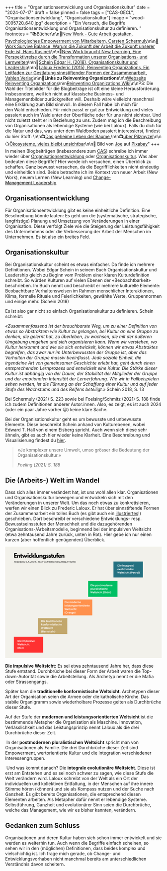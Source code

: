 +++
title = "Organisationsentwicklung und Organisationskultur"
date = "2024-07-17"
draft = false
pinned = false
tags = ["CAS-OECL", "Organisationsentwicklung", "Organisationskultur"]
image = "wood-3095720_640.jpg"
description = "Ein Versuch, die Begriffe Organisationsentwicklung und Organisationskultur zu definieren. "
footnotes = "📚Bücher\n\n[📘New Work - Gute Arbeit gestalten, Psychologisches Empowerment von Mitarbeitern, Carsten Schermuly](https://www.exlibris.ch/de/buecher-buch/deutschsprachige-buecher/carsten-c-schermuly/new-work-gute-arbeit-gestalten/id/9783648176290/)\n\n[📘](https://www.exlibris.ch/de/buecher-buch/deutschsprachige-buecher/carsten-c-schermuly/new-work-gute-arbeit-gestalten/id/9783648150023/)[Work Survive Balance, Warum die Zukunft der Arbeit die Zukunft unserer Erde ist, Hans Rusinek](https://www.exlibris.ch/de/buecher-buch/deutschsprachige-buecher/hans-rusinek/work-survive-balance/id/9783451399657/)\n\n📘[New Work braucht New Learning, Eine Perspektivreise durch die Transformation unserer Organisations- und Lernwelten](https://www.exlibris.ch/de/buecher-buch/deutschsprachige-buecher/jan-foelsing/new-work-braucht-new-learning/id/9783658327576/)\n\n📘[Schein Edgar H. (2018), Organisationskultur und Leadership](https://www.exlibris.ch/de/buecher-buch/deutschsprachige-buecher/edgar-h-schein/organisationskultur-und-leadership/id/9783800656592/)\n\n📘[Laloux Frederic (2015), Reinventing Organizations, Ein Leitfaden zur Gestlatung sinnstiftender Formen der Zusammenarbeit, Vahlen Verlag](https://www.exlibris.ch/de/buecher-buch/deutschsprachige-buecher/frederic-laloux/reinventing-organizations/id/9783800649136/)\n\n🔗**Links zu Reinventing Organizations**\n\n[Webseite Reinventing Organizations](https://www.reinventingorganizations.com)\n\n[Reinventing Organizations Wiki](https://reinventingorganizationswiki.com/en/)\n\nPS: Die Wahl der Titelbilder für die Blogbeiträge ist oft eine kleine Herausforderung. Insbesondere, weil ich nicht auf klassische Business- und Managementbilder zurückgreifen will. Deshalb wäre vielleicht manchmal eine Erklärung zum Bild sinnvoll. In diesem Fall habe ich mich für den Wald entschieden. Für mich passt er gut zur Entwicklung und vieles passiert auch im Wald unter der Oberfläche oder für uns nicht sichtbar. Und nicht zuletzt steht er in Beziehung zu uns. Zudem mag ich die Beschreibung von Organisationen als lebendige Systeme (wie bei Laloux). Falls du dich für die Natur und das, was unter dem Waldboden passiert interessierst, findest du hier Stoff: \n\n📺[Das geheime Leben der Bäume ](<https://www.youtube.com/watch?v=JMxMjRKlZj8>)\n\n📺[über Pilzmyzel](<https://www.youtube.com/watch?v=nhRv-oL9_iU>)\n\n📺[Ökosysteme, vieles bleibt unsichtbar](<https://www.youtube.com/watch?v=geEzoakhpqQ>)\n\n📸 Bild von [Joe](https://pixabay.com/de/users/jplenio-7645255/?utm_source=link-attribution&utm_medium=referral&utm_campaign=image&utm_content=3095720) auf [Pixabay](https://pixabay.com/de/?utm_source=link-attribution&utm_medium=referral&utm_campaign=image&utm_content=3095720)"
+++
In meinen Blogbeiträgen (insbesondere zum [CAS](https://www.bensblog.ch/cas-organisationsentwicklung-change-leadership-buecher-und-blogposts/)) schreibe ich immer wieder über [Organisationsentwicklung ](https://www.bensblog.ch/tags/organisationsentwicklung/)oder [Organisationskultur](https://www.bensblog.ch/tags/organisationskultur/). Was aber bedeuten diese Begriffe? Hier werde ich versuchen, einen Überblick zu schaffen. Ganz bewusst versuchen, da die Begrifflichkeiten nicht eindeutig und einheitlich sind. Beide betrachte ich im Kontext von neuer Arbeit (New Work), neuem Lernen (New Learning) und [Change-~~Management~~ Leadership](https://www.bensblog.ch/change-leadership/). 

## **Organisationsentwicklung**

Für Organisationsentwicklung gibt es keine einheitliche Definition. Eine Beschreibung könnte lauten: Es geht um die (systematische, strategische, langfristige) Planung und Umsetzung von Veränderungen in einer Organisation. Diese verfolgt Ziele wie die Steigerung der Leistungsfähigkeit des Unternehmens oder die Verbesserung der Arbeit der Menschen im Unternehmen. Es ist also ein breites Feld. 

## **Organisationskultur**

Bei Organisationskultur scheint es etwas einfacher. Da finde ich mehrere Definitionen. Wobei Edgar Schein in seinem Buch Organisationskultur und Leadership gleich zu Beginn vom Problem einer klaren Kulturdefinition schreibt. So würden Kulturen auf vielen Ebenen der «Beobachtbarkeit» beschrieben. Im Buch nennt und beschreibt er mehrere kulturelle Elemente: Beobachtbare Verhaltensweisen im Rahmen menschlicher Interaktionen, Klima, formelle Rituale und Feierlichkeiten, gewählte Werte, Gruppennormen und einige mehr. (Schein 2018)

Es ist also gar nicht so einfach Organisationskultur zu definieren. Schein schreibt: 

*«Zusammenfassend ist der brauchbarste Weg, um zu einer Definition von etwas so Abstraktem wie Kultur zu gelangen, bei Kultur an eine Gruppe zu denken, die gelernt hat, zu überleben, zu wachsen, die mit der äußeren Umgebung umgehen und sich organisieren kann. Wenn wir verstehen, wo Kultur herkommt und wie sie sich entwickelt, können wir etwas Abstraktes begreifen, das zwar nur im Unterbewussten der Gruppe ist, aber das Verhalten der Gruppe massiv beeinflusst. Jede soziale Einheit, die irgendeine Art von gemeinsamer Geschichte erlebt hat, geht durch einen entsprechenden Lernprozess und entwickelt eine Kultur. Die Stärke dieser Kultur ist abhängig von der Dauer, der Stabilität der Mitglieder der Gruppe und der emotionalen Intensität der Lernerfahrung. Wie wir in Fallbeispielen sehen werden, ist die Führung an der Schaffung einer Kultur und auf jeder Stufe des Wachstums und des Reifens beteiligt.»* Schein 2018, S. 13

Bei Schermuly (2021) S. 223 sowie bei Foelsing/Schmitz (2021) S. 188 finde ich zudem Definitionen anderer Autor:innen. Also, es zeigt, es ist auch 2024 (oder ein paar Jahre vorher 😉) keine klare Sache. 

Bei der Organisationskultur geht es um bewusste und unbewusste Elemente. Diese beschreibt Schein anhand von Kulturebenen, wobei Edward T. Hall von einem Eisberg spricht. Auch wenn sich diese sehr ähneln, gibt es auch hier wieder keine Klarheit. Eine Beschreibung und Visualisierung findest du [hier](https://www.bensblog.ch/organisationskultur/). 

> «Je komplexer unsere Umwelt, umso grösser die Bedeutung der Organisationskultur.» 
>
> *Foeling (2021) S. 188*

## **Die (Arbeits-) Welt im Wandel**

Dass sich alles immer verändert hat, ist uns wohl allen klar. Organisationen und Organisationskultur bewegen und entwickeln sich mit den Veränderungen in unserer Welt. Um das noch etwas zu konkretisieren, werfen wir einen Blick zu Frederic Laloux. Er hat über sinnstiftende Formen der Zusammenarbeit ein tolles Buch (es gibt auch ein [illustriertes](https://www.exlibris.ch/de/buecher-buch/deutschsprachige-buecher/frederic-laloux/reinventing-organizations-visuell/id/9783800652853/)!) geschrieben. Dort beschreibt er verschiedene Entwicklungs- resp. Bewusstseinsstufen der Menschheit und die dazugehörenden Organisations-/Arbeitsmodelle, beginnend bei der impulsiven Weltsicht (etwa zehntausend Jahre zurück, unten in Rot). Hier gebe ich nur einen kurzen (aber hoffentlich genügenden) Überblick. 

![Eigene Visualisierung in Anlehnung an Laloux. ](organisationsformen.png)

**Die impulsive Weltsicht:** Es sei etwa zehntausend Jahre her, dass diese Stufe entstand. Durchbrüche bei dieser Form der Arbeit waren die Top-down-Autorität sowie die Arbeitsteilung. Als Archetyp nennt er die Mafia oder Strassengangs. 

Später kam die **traditionelle konformistische Weltsicht**. Archetypen dieser Art der Organisation seien die Armee oder die katholische Kirche. Das stabile Organigramm sowie wiederholbare Prozesse gelten als Durchbrüche dieser Stufe. 

Auf der Stufe der **modernen und leistungsorientierten Weltsicht** ist die bestimmende Metapher die Organisation als Maschine. Innovation, Verlässlichkeit und das Leistungsprinzip nennt Laloux als die drei Durchbrüche dieser Zeit. 

 In der **postmodernen pluralistischen Weltsicht** spricht man von Organisationen als Familie. Die drei Durchbrüche dieser Zeit sind Empowerment, wertorientierte Kultur und die Integration verschiedener Interessengruppen.

 Und was kommt danach? Die **integrale evolutionäre Weltsicht**. Diese ist erst am Entstehen und es sei noch schwer zu sagen, wie diese Stufe die Welt verändern wird. Laloux schreibt von der Welt als ein Ort der individuellen und kollektiven Entfaltung, in der Menschen auf ihre innere Stimme hören (können) und sie als Kompass nutzen und der Suche nach Ganzheit. Es gibt bereits Organisationen, die entsprechend diesen Elementen arbeiten. Als Metapher dafür nennt er lebendige Systeme. Selbstführung, Ganzheit und evolutionärer Sinn seien die Durchbrüche, welche das Management, wie wir es bisher kannten, verändern. 

## **Gedanken zum Schluss**

Organisationen und deren Kultur haben sich schon immer entwickelt und sie werden es weiterhin tun. Auch wenn die Begriffe einfach scheinen, so sehen wir in den (möglichen) Definitionen, dass beides komplex und vielschichtig ist. Ich frage mich gerade, ob Change- und Entwicklungsvorhaben nicht manchmal bereits am unterschiedlichen Verständnis davon scheitern.